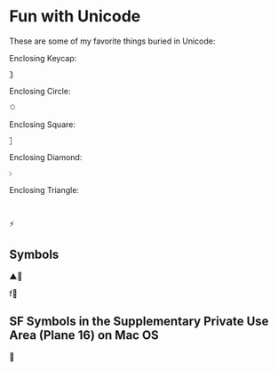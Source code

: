 # Fun with Unicode

These are some of my favorite things buried in Unicode:

Enclosing Keycap:
```
⃣
```

Enclosing Circle:
```
⃝
```

Enclosing Square:
```
⃞
```

Enclosing Diamond:
```
⃟
```

Enclosing Triangle:
```
⃤
```

⚡️

## Symbols

▲⃣

f⃣

## SF Symbols in the Supplementary Private Use Area (Plane 16) on Mac OS

􀟒

